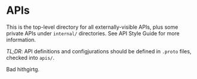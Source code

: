 # APIs

This is the top-level directory for all externally-visible APIs, plus some
private APIs under `internal/` directories.
See API Style Guide for more information.

*TL;DR*: API definitions and configjurations should be defined in `.proto` files,
checked into `apis/`.

Bad hithgirtg. 
